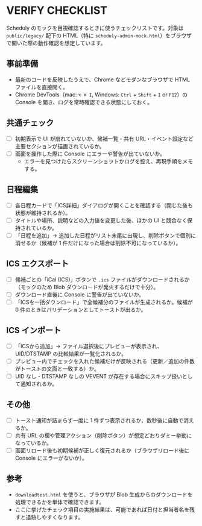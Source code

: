 # VERIFY CHECKLIST

Scheduly のモックを目視確認するときに使うチェックリストです。対象は `public/legacy/` 配下の HTML（特に `scheduly-admin-mock.html`）をブラウザで開いた際の動作確認を想定しています。

## 事前準備

- 最新のコードを反映したうえで、Chrome などモダンなブラウザで HTML ファイルを直接開く。
- Chrome DevTools（mac: `⌥ ⌘ I`, Windows: `Ctrl` + `Shift` + `I` or `F12`）の Console を開き、ログを常時確認できる状態にしておく。

## 共通チェック

- [ ] 初期表示で UI が崩れていないか、候補一覧・共有 URL・イベント設定など主要セクションが描画されているか。
- [ ] 画面を操作した際に Console にエラーや警告が出ていないか。
  - エラーを見つけたらスクリーンショットかログを控え、再現手順をメモする。

## 日程編集

- [ ] 各日程カードで「ICS詳細」ダイアログが開くことを確認する（閉じた後も状態が維持されるか）。
- [ ] タイトルや場所、説明などの入力値を変更した後、ほかの UI と競合なく保持されているか。
- [ ] 「日程を追加」→ 追加した日程がリスト末尾に出現し、削除ボタンで個別に消せるか（候補が 1 件だけになった場合は削除不可になっているか）。

## ICS エクスポート

- [ ] 候補ごとの「iCal (ICS)」ボタンで `.ics` ファイルがダウンロードされるか（モックのため Blob ダウンロードが発火するだけで十分）。
- [ ] ダウンロード直後に Console に警告が出ていないか。
- [ ] 「ICSを一括ダウンロード」で全候補分のファイルが生成されるか。候補が 0 件のときはバリデーションとしてトーストが出るか。

## ICS インポート

- [ ] 「ICSから追加」→ ファイル選択後にプレビューが表示され、UID/DTSTAMP の比較結果が一覧化されるか。
- [ ] プレビュー内でチェックを入れた候補だけが反映される（更新／追加の件数がトーストの文面と一致する）か。
- [ ] UID なし・DTSTAMP なしの VEVENT が存在する場合にスキップ扱いとして通知されるか。

## その他

- [ ] トースト通知が詰まらず一度に 1 件ずつ表示されるか、数秒後に自動で消えるか。
- [ ] 共有 URL の欄や管理アクション（削除ボタン）が想定どおりダミー挙動になっているか。
- [ ] 画面リロード後も初期候補が正しく復元されるか（ブラウザリロード後に Console にエラーがないか）。

## 参考

- `downloadtest.html` を使うと、ブラウザが Blob 生成からのダウンロードを処理できるかを単体で確認できます。
- ここに挙げたチェック項目の実施結果は、可能であれば日付と担当者名を残すと追跡しやすくなります。
